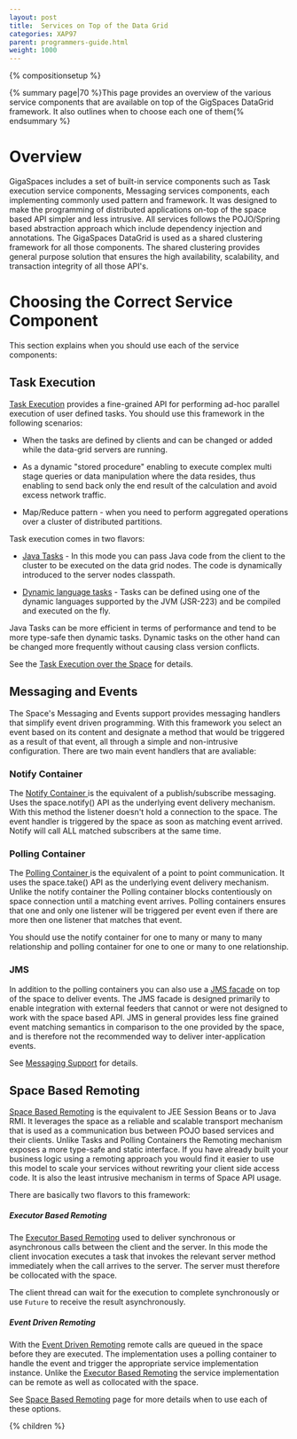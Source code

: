 ```yaml
---
layout: post
title:  Services on Top of the Data Grid
categories: XAP97
parent: programmers-guide.html
weight: 1000
---
```


{% compositionsetup %}

{% summary page|70 %}This page provides an overview of the various service components that are available on top of the GigSpaces DataGrid framework. It also outlines when to choose each one of them{% endsummary %}

# Overview

GigaSpaces includes a set of built-in service components such as Task execution service components, Messaging services components, each implementing commonly used pattern and framework. It was designed to make the programming of distributed applications on-top of the space based API simpler and less intrusive.  All services follows the POJO/Spring based abstraction approach which include dependency injection and annotations. The GigaSpaces DataGrid is used as a shared clustering framework for all those components. The shared clustering provides general purpose solution that ensures the high availability, scalability, and transaction integrity of all those API's.

# Choosing the Correct Service Component

This section explains when you should use each of the service components:

## Task Execution

[Task Execution](./task-execution-over-the-space.html) provides a fine-grained API for performing ad-hoc parallel execution of user defined tasks. You should use this framework in the following scenarios:

- When the tasks are defined by clients and can be changed or added while the data-grid servers are running.

- As a dynamic "stored procedure" enabling to execute complex multi stage queries or data manipulation where the data resides, thus enabling to send back only the end result of the calculation and avoid excess network traffic.

- Map/Reduce pattern - when you need to perform aggregated operations over a cluster of distributed partitions.

Task execution comes in two flavors:

- [Java Tasks](./task-execution-over-the-space.html) - In this mode you can pass Java code from the client to the cluster to be executed on the data grid nodes. The code is dynamically introduced to the server nodes classpath.

- [Dynamic language tasks](./dynamic-language-tasks.html) - Tasks can be defined using one of the dynamic languages supported by the JVM (JSR-223) and be compiled and executed on the fly.

Java Tasks can be more efficient in terms of performance and tend to be more type-safe then dynamic tasks. Dynamic tasks on the other hand can be changed more frequently without causing class version conflicts.

See the [Task Execution over the Space](./task-execution-over-the-space.html) for details.

## Messaging and Events

The Space's Messaging and Events support provides messaging handlers that simplify event driven programming. With this framework you select an event based on its content and designate a method that would be triggered as a result of that event, all through a simple and non-intrusive configuration. There are two main event handlers that are avaliable:

### Notify Container

The [Notify Container ](./notify-container.html ) is the equivalent of a publish/subscribe messaging. Uses the space.notify() API as the underlying event delivery mechanism. With this method the listener doesn't hold a connection to the space. The event handler is triggered by the space as soon as matching event arrived. Notify will call ALL matched subscribers at the same time.

### Polling Container

The [Polling Container ](./polling-container.html ) is the equivalent of a point to point communication. It uses the space.take() API as the underlying event delivery mechanism. Unlike the notify container the Polling container blocks contentiously on space connection until a matching event arrives. Polling containers ensures that one and only one listener will be triggered per event even if there are more then one listener that matches that event.

You should use the notify container for one to many or many to many relationship and polling container for one to one or many to one relationship.

### JMS

In addition to the polling containers you can also use a [JMS facade](./jms-api-support.html) on top of the space to deliver events. The JMS facade is designed primarily to enable integration with external feeders that cannot or were not designed to work with the space based API. JMS in general provides less fine grained event matching semantics in comparison to the one provided by the space, and is therefore not the recommended way to deliver inter-application events.

See [Messaging Support](./messaging-support.html) for details.

## Space Based Remoting

[Space Based Remoting](./space-based-remoting.html) is the equivalent to JEE Session Beans or to Java RMI. It leverages the space as a reliable and scalable transport mechanism that is used as a communication bus between POJO based services and their clients. Unlike Tasks and Polling Containers the Remoting mechanism exposes a more type-safe and static interface. If you have already built your business logic using a remoting approach you would find it easier to use this model to scale your services without rewriting your client side access code. It is also the least intrusive mechanism in terms of Space API usage.

There are basically two flavors to this framework:

##### Executor Based Remoting

The [Executor Based Remoting](./executor-based-remoting.html) used to deliver synchronous or asynchronous calls between the client and the server. In this mode the client invocation executes a task that invokes the relevant server method immediately when the call arrives to the server. The server must therefore be collocated with the space.

The client thread can wait for the execution to complete synchronously or use `Future` to receive the result asynchronously.

##### Event Driven Remoting

With the [Event Driven Remoting](./event-driven-remoting.html) remote calls are queued in the space before they are executed. The implementation uses a polling container to handle the event and trigger the appropriate service implementation instance. Unlike the [Executor Based Remoting](./executor-based-remoting.html) the service implementation can be remote as well as collocated with the space.

See [Space Based Remoting](./space-based-remoting.html) page for more details when to use each of these options.

{% children %}
